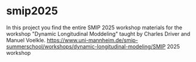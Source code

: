 # smip2025
In this project you find the entire SMIP 2025 workshop materials for the workshop "Dynamic Longitudinal Moddeling" taught by Charles Driver and Manuel Voelkle.
https://www.uni-mannheim.de/smip-summerschool/workshops/dynamic-longitudinal-modeling/SMIP 2025 workshop
